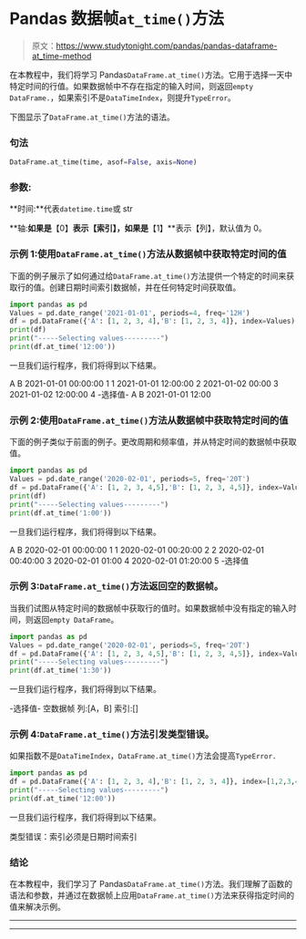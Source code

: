 # Pandas 数据帧`at_time()`方法

> 原文：<https://www.studytonight.com/pandas/pandas-dataframe-at_time-method>

在本教程中，我们将学习 Pandas`DataFrame.at_time()`方法。它用于选择一天中特定时间的行值。如果数据帧中不存在指定的输入时间，则返回`empty DataFrame.`，如果索引不是`DataTimeIndex`，则提升`TypeError`。

下图显示了`DataFrame.at_time()`方法的语法。

### 句法

```py
DataFrame.at_time(time, asof=False, axis=None)
```

### 参数:

**时间:**代表`datetime.time`或 str

**轴:**如果是**【0】**表示【索引】，如果是**【1】**表示【列】，默认值为 0。

### 示例 1:使用`DataFrame.at_time()`方法从数据帧中获取特定时间的值

下面的例子展示了如何通过给`DataFrame.at_time()`方法提供一个特定的时间来获取行的值。创建日期时间索引数据帧，并在任何特定时间获取值。

```py
import pandas as pd
Values = pd.date_range('2021-01-01', periods=4, freq='12H')
df = pd.DataFrame({'A': [1, 2, 3, 4],'B': [1, 2, 3, 4]}, index=Values)
print(df)
print("-----Selecting values---------")
print(df.at_time('12:00'))
```

一旦我们运行程序，我们将得到以下结果。

A B
2021-01-01 00:00:00 1 1
2021-01-01 12:00:00 2
2021-01-02 00:00 3
2021-01-02 12:00:00 4
-选择值-
A B
2021-01-01 12:00

### 示例 2:使用`DataFrame.at_time()`方法从数据帧中获取特定时间的值

下面的例子类似于前面的例子。更改周期和频率值，并从特定时间的数据帧中获取值。

```py
import pandas as pd
Values = pd.date_range('2020-02-01', periods=5, freq='20T')
df = pd.DataFrame({'A': [1, 2, 3, 4,5],'B': [1, 2, 3, 4,5]}, index=Values)
print(df)
print("-----Selecting values---------")
print(df.at_time('1:00'))
```

一旦我们运行程序，我们将得到以下结果。

A B
2020-02-01 00:00:00 1 1
2020-02-01 00:20:00 2 2
2020-02-01 00:40:00 3
2020-02-01 01:00 4
2020-02-01 01:20:00 5
-选择值

### 示例 3:`DataFrame.at_time()`方法返回空的数据帧。

当我们试图从特定时间的数据帧中获取行的值时。如果数据帧中没有指定的输入时间，则返回`empty DataFrame`。

```py
import pandas as pd
Values = pd.date_range('2020-02-01', periods=5, freq='20T')
df = pd.DataFrame({'A': [1, 2, 3, 4,5],'B': [1, 2, 3, 4,5]}, index=Values)
print("-----Selecting values---------")
print(df.at_time('1:30'))
```

一旦我们运行程序，我们将得到以下结果。

-选择值-
空数据帧
列:[A，B]
索引:[]

### 示例 4:`DataFrame.at_time()`方法引发类型错误。

如果指数不是`DataTimeIndex`，`DataFrame.at_time()`方法会提高`TypeError.`

```py
import pandas as pd
df = pd.DataFrame({'A': [1, 2, 3, 4],'B': [1, 2, 3, 4]}, index=[1,2,3,4])
print("-----Selecting values---------")
print(df.at_time('12:00'))
```

一旦我们运行程序，我们将得到以下结果。

类型错误：索引必须是日期时间索引

### 结论

在本教程中，我们学习了 Pandas`DataFrame.at_time()`方法。我们理解了函数的语法和参数，并通过在数据帧上应用`DataFrame.at_time()`方法来获得指定时间的值来解决示例。

* * *

* * *